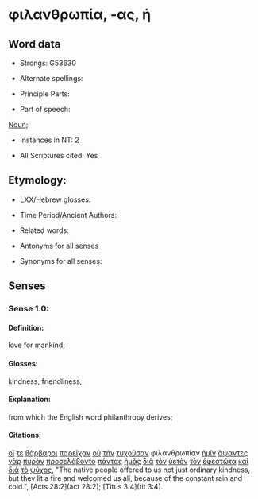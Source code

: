# φιλανθρωπία, -ας, ἡ

<!-- Status: S2=NeedsFinalCheck -->
<!-- Lexica used for edits: BDAG, FFM, LN, A-S -->

## Word data

* Strongs: G53630

* Alternate spellings:


* Principle Parts: 

* Part of speech: 

[Noun](http://ugg.readthedocs.io/en/latest/noun.html); 

* Instances in NT: 2

* All Scriptures cited: Yes

## Etymology: 

* LXX/Hebrew glosses: 

* Time Period/Ancient Authors: 

* Related words: 

* Antonyms for all senses

* Synonyms for all senses: 

## Senses 

### Sense 1.0:

#### Definition: 

love for mankind;

#### Glosses:

kindness;  friendliness; 

#### Explanation:

from which the English word philanthropy derives;

#### Citations:

[οἵ](../G35880/01.md) [τε](../G50370/01.md) [βάρβαροι](../G09150/01.md) [παρεῖχαν](../G39300/01.md) [οὐ](../G37560/01.md) [τὴν](../G35880/01.md) [τυχοῦσαν](../G51770/01.md) φιλανθρωπίαν [ἡμῖν](../G14730/01.md) [ἅψαντες](../G06810/01.md) [γὰρ](../G10630/01.md) [πυρὰν](../G44430/01.md) [προσελάβοντο](../G43550/01.md) [πάντας](../G39560/01.md) [ἡμᾶς](../G14730/01.md) [διὰ](../G12230/01.md) [τὸν](../G35880/01.md) [ὑετὸν](../G52050/01.md) [τὸν](../G35880/01.md) [ἐφεστῶτα](../G21860/01.md) [καὶ](../G25320/01.md) [διὰ](../G12230/01.md) [τὸ](../G35880/01.md) [ψῦχος](../G55920/01.md), "The native people offered to us not just ordinary kindness, but they lit a fire and welcomed us all, because of the constant rain and cold.", [Acts 28:2](act 28:2);  [Titus 3:4](tit 3:4). 

